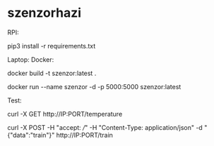 # szenzorhazi

RPI:

pip3 install -r requirements.txt

Laptop:
Docker:

  docker build -t szenzor:latest .
  
  docker run --name szenzor -d -p 5000:5000 szenzor:latest


Test:

curl -X GET http://IP:PORT/temperature

curl -X POST -H "accept: */*" -H "Content-Type: application/json" -d "{\"data\":\"train\"}" http://IP:PORT/train
